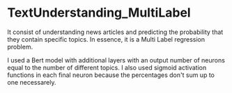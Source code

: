 # TextUnderstanding_MultiLabel

It consist of understanding news articles and predicting the probability that they contain specific topics. In essence, it is a Multi Label regression problem.

I used a Bert model with additional layers with an output number of neurons equal to the number of different topics. I also used sigmoid activation functions in each final neuron because the percentages don't sum up to one necessarely.


